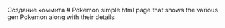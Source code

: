 Создание коммита # Pokemon
simple html page that shows the various gen Pokemon along with their details
